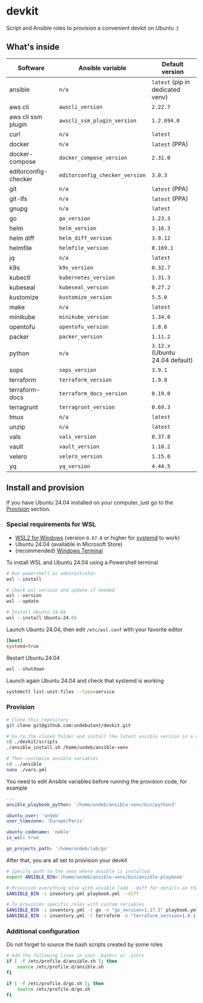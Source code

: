 # devkit

Script and Ansible roles to provision a convenient devkit on Ubuntu :)


## What's inside

| Software             | Ansible variable               | Default version                  |
| -------------------- | ------------------------------ | -------------------------------- |
| ansible              | `n/a`                          | `latest` (pip in dedicated venv) |
| aws cli              | `awscli_version`               | `2.22.7`                         |
| aws cli ssm plugin   | `awscli_ssm_plugin_version`    | `1.2.694.0`                      |
| curl                 | `n/a`                          | `latest`                         |
| docker               | `n/a`                          | `latest` (PPA)                   |
| docker-compose       | `docker_compose_version`       | `2.31.0`                         |
| editorconfig-checker | `editorconfig_checker_version` | `3.0.3`                          |
| git                  | `n/a`                          | `latest` (PPA)                   |
| git-lfs              | `n/a`                          | `latest` (PPA)                   |
| gnupg                | `n/a`                          | `latest`                         |
| go                   | `go_version`                   | `1.23.3`                         |
| helm                 | `helm_version`                 | `3.16.3`                         |
| helm diff            | `helm_diff_version`            | `3.9.12`                         |
| helmfile             | `helmfile_version`             | `0.169.1`                        |
| jq                   | `n/a`                          | `latest`                         |
| k9s                  | `k9s_version`                  | `0.32.7`                         |
| kubectl              | `kubernetes_version`           | `1.31.3`                         |
| kubeseal             | `kubeseal_version`             | `0.27.2`                         |
| kustomize            | `kustomize_version`            | `5.5.0`                          |
| make                 | `n/a`                          | `latest`                         |
| minikube             | `minikube_version`             | `1.34.0`                         |
| opentofu             | `opentofu_version`             | `1.8.6`                          |
| packer               | `packer_version`               | `1.11.2`                         |
| python               | `n/a`                          | `3.12.x` (Ubuntu 24.04 default)  |
| sops                 | `sops_version`                 | `3.9.1`                          |
| terraform            | `terraform_version`            | `1.9.8`                          |
| terraform-docs       | `terraform_docs_version`       | `0.19.0`                         |
| terragrunt           | `terragrunt_version`           | `0.69.3`                         |
| tmux                 | `n/a`                          | `latest`                         |
| unzip                | `n/a`                          | `latest`                         |
| vals                 | `vals_version`                 | `0.37.8`                         |
| vault                | `vault_version`                | `1.18.2`                         |
| velero               | `velero_version`               | `1.15.0`                         |
| yq                   | `yq_version`                   | `4.44.5`                         |


## Install and provision

If you have Ubuntu 24.04 installed on your computer, just go to the [Provision](./README.md#provision) section.


### Special requirements for WSL

- [WSL2 for Windows](https://docs.microsoft.com/en-us/windows/wsl/install) (version `0.67.6` or higher for [systemd](https://devblogs.microsoft.com/commandline/systemd-support-is-now-available-in-wsl) to work)
- Ubuntu 24.04 (available in Microsoft Store)
- (recommended) [Windows Terminal](https://docs.microsoft.com/en-us/windows/terminal/install)

To install WSL and Ubuntu 24.04 using a Powershell terminal
```powershell
# Run powershell as administrator
wsl --install

# Check wsl version and update if needed
wsl --version
wsl --update

# Install Ubuntu 24.04
wsl --install Ubuntu-24.04
```

Launch Ubuntu 24.04, then edit `/etc/wsl.conf` with your favorite editor
```toml
[boot]
systemd=true
```

Restart Ubuntu 24.04
```powershell
wsl --shutdown
```

Launch again Ubuntu 24.04 and check that systemd is working
```bash
systemctl list-unit-files --type=service
```


### Provision

```bash
# Clone this repository
git clone git@github.com:undebutant/devkit.git

# Go to the cloned folder and install the latest ansible version in a dedicated venv
cd ./devkit/scripts
./ansible_install.sh /home/undeb/ansible-venv

# Then customize ansible variables
cd ../ansible
nano ./vars.yml
```

You need to edit Ansible variables before running the provision code, for example
```yaml
---
ansible_playbook_python: '/home/undeb/ansible-venv/bin/python3'

ubuntu_user: 'undeb'
user_timezone: 'Europe/Paris'

ubuntu_codename: 'noble'
is_wsl: true

go_projects_path: '/home/undeb/lab/go'
```

After that, you are all set to provision your devkit
```bash
# Specify path to the venv where ansible is installed
export ANSIBLE_BIN='/home/undeb/ansible-venv/bin/ansible-playbook'

# Provision everything else with ansible (add --diff for details on the changes)
$ANSIBLE_BIN -i inventory.yml playbook.yml --diff

# To provision specific roles with custom variables
$ANSIBLE_BIN -i inventory.yml -t go -e "go_version=1.17.5" playbook.yml --diff
$ANSIBLE_BIN -i inventory.yml -t terraform -e "terraform_version=1.0.11 terragrunt_version=0.34.3" playbook.yml --diff
```


### Additional configuration

Do not forget to source the bash scripts created by some roles
```bash
# Add the following lines in your .bashrc or .zshrc
if [ -f /etc/profile.d/ansible.sh ]; then
    source /etc/profile.d/ansible.sh
fi

if [ -f /etc/profile.d/go.sh ]; then
    source /etc/profile.d/go.sh
fi
```
